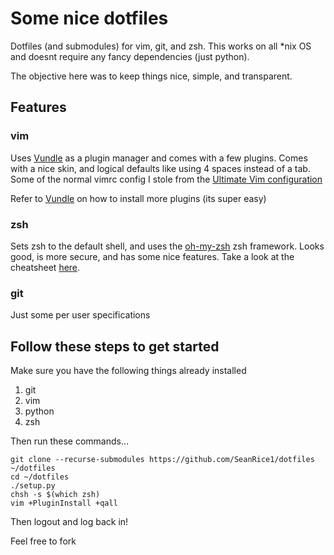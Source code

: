 # Some nice dotfiles
Dotfiles (and submodules) for vim, git, and zsh. This works on all *nix OS and doesnt require any fancy dependencies (just python).

The objective here was to keep things nice, simple, and transparent. 

## Features
### vim
Uses [Vundle](https://github.com/VundleVim/Vundle.vim) as a plugin manager and comes with a few plugins. Comes with a nice skin, and logical defaults like using 4 spaces instead of a tab. Some of the normal vimrc config I stole from the [Ultimate Vim configuration](https://github.com/amix/vimrc)

Refer to [Vundle](https://github.com/VundleVim/Vundle.vim) on how to install more plugins (its super easy)

### zsh
Sets zsh to the default shell, and uses the [oh-my-zsh](https://github.com/robbyrussell/oh-my-zsh) zsh framework. Looks good, is more secure, and has some nice features. Take a look at the cheatsheet [here](https://github.com/robbyrussell/oh-my-zsh/wiki/Cheatsheet).

### git 
Just some per user specifications

## Follow these steps to get started 
Make sure you have the following things already installed
1. git
2. vim
3. python
4. zsh

Then run these commands...

 ```
 git clone --recurse-submodules https://github.com/SeanRice1/dotfiles ~/dotfiles
 cd ~/dotfiles
 ./setup.py
 chsh -s $(which zsh)
 vim +PluginInstall +qall
 ```
Then logout and log back in! 


Feel free to fork 
